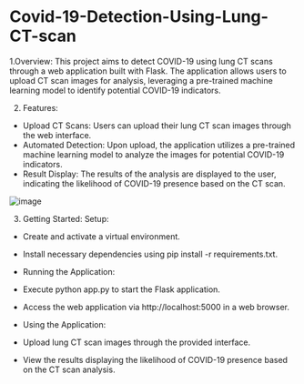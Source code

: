 # Covid-19-Detection-Using-Lung-CT-scan

1.Overview:
This project aims to detect COVID-19 using lung CT scans through a web application built with Flask. The application allows users to upload CT scan images for analysis, leveraging a pre-trained machine learning model to identify potential COVID-19 indicators.

2. Features:
* Upload CT Scans: Users can upload their lung CT scan images through the web interface.
* Automated Detection: Upon upload, the application utilizes a pre-trained machine learning model to analyze the images for potential COVID-19 indicators.
* Result Display: The results of the analysis are displayed to the user, indicating the likelihood of COVID-19 presence based on the CT scan.
  
![image](https://github.com/nischithaengineer/Covid-19-Detection-Using-Lung-CT-scan/assets/129848551/f5307b7d-977b-4bdc-8e6b-ec66a8cb83c6)

3. Getting Started:
Setup:

* Create and activate a virtual environment.
* Install necessary dependencies using pip install -r requirements.txt.
* Running the Application:

* Execute python app.py to start the Flask application.
* Access the web application via http://localhost:5000 in a web browser.
* Using the Application:

* Upload lung CT scan images through the provided interface.
* View the results displaying the likelihood of COVID-19 presence based on the CT scan analysis.


